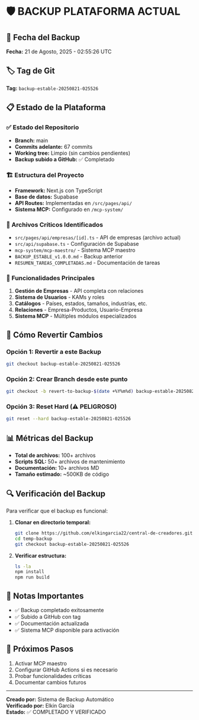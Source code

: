 # 🛡️ BACKUP PLATAFORMA ACTUAL

## 📅 Fecha del Backup
**Fecha:** 21 de Agosto, 2025 - 02:55:26 UTC

## 🏷️ Tag de Git
**Tag:** `backup-estable-20250821-025526`

## 📋 Estado de la Plataforma

### ✅ Estado del Repositorio
- **Branch:** main
- **Commits adelante:** 67 commits
- **Working tree:** Limpio (sin cambios pendientes)
- **Backup subido a GitHub:** ✅ Completado

### 🏗️ Estructura del Proyecto
- **Framework:** Next.js con TypeScript
- **Base de datos:** Supabase
- **API Routes:** Implementadas en `/src/pages/api/`
- **Sistema MCP:** Configurado en `/mcp-system/`

### 📁 Archivos Críticos Identificados
- `src/pages/api/empresas/[id].ts` - API de empresas (archivo actual)
- `src/api/supabase.ts` - Configuración de Supabase
- `mcp-system/mcp-maestro/` - Sistema MCP maestro
- `BACKUP_ESTABLE_v1.0.0.md` - Backup anterior
- `RESUMEN_TAREAS_COMPLETADAS.md` - Documentación de tareas

### 🔧 Funcionalidades Principales
1. **Gestión de Empresas** - API completa con relaciones
2. **Sistema de Usuarios** - KAMs y roles
3. **Catálogos** - Países, estados, tamaños, industrias, etc.
4. **Relaciones** - Empresa-Productos, Usuario-Empresa
5. **Sistema MCP** - Múltiples módulos especializados

## 🚀 Cómo Revertir Cambios

### Opción 1: Revertir a este Backup
```bash
git checkout backup-estable-20250821-025526
```

### Opción 2: Crear Branch desde este punto
```bash
git checkout -b revert-to-backup-$(date +%Y%m%d) backup-estable-20250821-025526
```

### Opción 3: Reset Hard (⚠️ PELIGROSO)
```bash
git reset --hard backup-estable-20250821-025526
```

## 📊 Métricas del Backup
- **Total de archivos:** 100+ archivos
- **Scripts SQL:** 50+ archivos de mantenimiento
- **Documentación:** 10+ archivos MD
- **Tamaño estimado:** ~500KB de código

## 🔍 Verificación del Backup
Para verificar que el backup es funcional:

1. **Clonar en directorio temporal:**
   ```bash
   git clone https://github.com/elkingarcia22/central-de-creadores.git temp-backup
   cd temp-backup
   git checkout backup-estable-20250821-025526
   ```

2. **Verificar estructura:**
   ```bash
   ls -la
   npm install
   npm run build
   ```

## 📝 Notas Importantes
- ✅ Backup completado exitosamente
- ✅ Subido a GitHub con tag
- ✅ Documentación actualizada
- ✅ Sistema MCP disponible para activación

## 🎯 Próximos Pasos
1. Activar MCP maestro
2. Configurar GitHub Actions si es necesario
3. Probar funcionalidades críticas
4. Documentar cambios futuros

---
**Creado por:** Sistema de Backup Automático  
**Verificado por:** Elkin García  
**Estado:** ✅ COMPLETADO Y VERIFICADO
